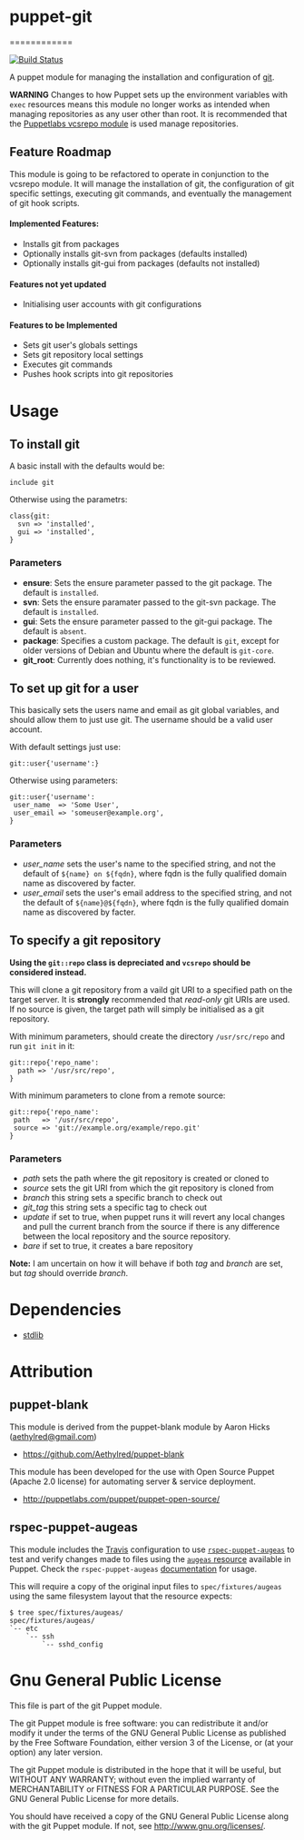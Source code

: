 # puppet-git
============

[![Build Status](https://travis-ci.org/nesi/puppet-git.png?branch=master)](https://travis-ci.org/nesi/puppet-git)

A puppet module for managing the installation and configuration of [git](http://git-scm.com/).

**WARNING** Changes to how Puppet sets up the environment variables with `exec` resources means this module no longer works as intended when managing repositories as any user other than root. It is recommended that the [Puppetlabs vcsrepo module](https://github.com/puppetlabs/puppetlabs-vcsrepo) is used manage repositories.

## Feature Roadmap

This module is going to be refactored to operate in conjunction to the vcsrepo module. It will manage the installation of git, the configuration of git specific settings, executing git commands, and eventually the management of git hook scripts.

#### Implemented Features:
* Installs git from packages
* Optionally installs git-svn from packages (defaults installed)
* Optionally installs git-gui from packages (defaults not installed)

#### Features not yet updated
* Initialising user accounts with git configurations

#### Features to be Implemented
* Sets git user's globals settings
* Sets git repository local settings
* Executes git commands
* Pushes hook scripts into git repositories

# Usage

## To install git

A basic install with the defaults would be:  
```puppet
include git
```

Otherwise using the parametrs:  
```puppet
class{git:
  svn => 'installed',
  gui => 'installed',
}
```

### Parameters

* **ensure**: Sets the ensure parameter passed to the git package. The default is `installed`.
* **svn**: Sets the ensure paramater passed to the git-svn package. The default is `installed`.
* **gui**: Sets the ensure parameter passed to the git-gui package. The default is `absent`.
* **package**: Specifies a custom package. The default is `git`, except for older versions of Debian and Ubuntu where the default is `git-core`.
* **git_root**: Currently does nothing, it's functionality is to be reviewed.

## To set up git for a user

This basically sets the users name and email as git global variables, and should allow them to just use git. The username should be a valid user account.

With default settings just use:  
```puppet
git::user{'username':}
```

Otherwise using parameters:  
```puppet
git::user{'username':
 user_name  => 'Some User',
 user_email => 'someuser@example.org',
}
```

### Parameters

* *user_name* sets the user's name to the specified string, and not the default of `${name} on ${fqdn}`, where fqdn is the fully qualified domain name as discovered by facter.
* *user_email* sets the user's email address to the specified string, and not the default of `${name}@${fqdn}`, where fqdn is the fully qualified domain name as discovered by facter.

## To specify a git repository 

**Using the `git::repo` class is depreciated and `vcsrepo` should be considered instead.**

This will clone a git repository from a vaild git URI to a specified path on the target server. It is **strongly** recommended that *read-only* git URIs are used. If no source is given, the target path will simply be initialised as a git repository.

With minimum parameters, should create the directory `/usr/src/repo` and run `git init` in it:  
```puppet
git::repo{'repo_name':
  path => '/usr/src/repo',
}
```

With minimum parameters to clone from a remote source:  
```puppet
git::repo{'repo_name':
 path   => '/usr/src/repo',
 source => 'git://example.org/example/repo.git'
}
```

### Parameters

* *path* sets the path where the git repository is created or cloned to
* *source* sets the git URI from which the git repository is cloned from
* *branch* this string sets a specific branch to check out
* *git_tag* this string sets a specific tag to check out
* *update* if set to true, when puppet runs it will revert any local changes and pull the current branch from the source if there is any difference between the local repository and the source repository.
*  *bare* if set to true, it creates a bare repository

**Note:** I am uncertain on how it will behave if both *tag* and *branch* are set, but *tag* should override *branch*.

# Dependencies

* [stdlib][1]

[1]:https://github.com/puppetlabs/puppetlabs-stdlib

# Attribution

## puppet-blank

This module is derived from the puppet-blank module by Aaron Hicks (aethylred@gmail.com)

* https://github.com/Aethylred/puppet-blank

This module has been developed for the use with Open Source Puppet (Apache 2.0 license) for automating server & service deployment.

* http://puppetlabs.com/puppet/puppet-open-source/

## rspec-puppet-augeas

This module includes the [Travis](https://travis-ci.org) configuration to use [`rspec-puppet-augeas`](https://github.com/domcleal/rspec-puppet-augeas) to test and verify changes made to files using the [`augeas` resource](http://docs.puppetlabs.com/references/latest/type.html#augeas) available in Puppet. Check the `rspec-puppet-augeas` [documentation](https://github.com/domcleal/rspec-puppet-augeas/blob/master/README.md) for usage.

This will require a copy of the original input files to `spec/fixtures/augeas` using the same filesystem layout that the resource expects:  
```
$ tree spec/fixtures/augeas/
spec/fixtures/augeas/
`-- etc
    `-- ssh
        `-- sshd_config
```

# Gnu General Public License

This file is part of the git Puppet module.

The git Puppet module is free software: you can redistribute it and/or modify it under the terms of the GNU General Public License as published by the Free Software Foundation, either version 3 of the License, or (at your option) any later version.

The git Puppet module is distributed in the hope that it will be useful, but WITHOUT ANY WARRANTY; without even the implied warranty of MERCHANTABILITY or FITNESS FOR A PARTICULAR PURPOSE.  See the GNU General Public License for more details.

You should have received a copy of the GNU General Public License along with the git Puppet module.  If not, see <http://www.gnu.org/licenses/>.
